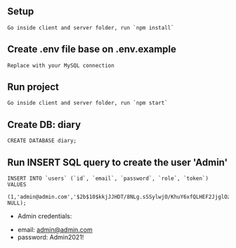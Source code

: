 ## Setup
```
Go inside client and server folder, run `npm install`
```

## Create .env file base on .env.example
```
Replace with your MySQL connection
```

## Run project
```
Go inside client and server folder, run `npm start`
```

## Create DB: diary
```
CREATE DATABASE diary;
```

## Run INSERT SQL query to create the user 'Admin'
```
INSERT INTO `users` (`id`, `email`, `password`, `role`, `token`)
VALUES
	(1,'admin@admin.com','$2b$10$kkjJJHDT/8NLg.sSSylwjO/KhuY6xfQLHEF2JjglOzPS4Jbb2fny2',2, NULL);
```

* Admin credentials:
 - email: admin@admin.com
 - password: Admin2021!
